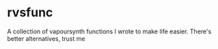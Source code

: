 # rvsfunc
A collection of vapoursynth functions I wrote to make life easier. There's better alternatives, trust me
